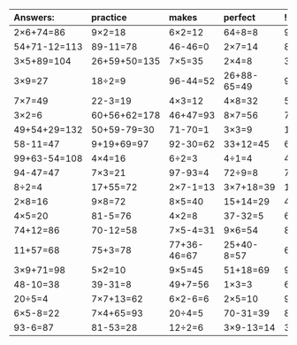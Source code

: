 | Answers: | practice | makes | perfect | ! |
| :--- | :--- | :--- | :--- | :--- |
| 2×6+74=86 | 9×2=18 | 6×2=12 | 64÷8=8 | 9÷3=3 | 
| 54+71-12=113 | 89-11=78 | 46-46=0 | 2×7=14 | 8×2-1=15 | 
| 3×5+89=104 | 26+59+50=135 | 7×5=35 | 2×4=8 | 3×5-12=3 | 
| 3×9=27 | 18÷2=9 | 96-44=52 | 26+88-65=49 | 92-75=17 | 
| 7×7=49 | 22-3=19 | 4×3=12 | 4×8=32 | 59+39=98 | 
| 3×2=6 | 60+56+62=178 | 46+47=93 | 8×7=56 | 70-16=54 | 
| 49+54+29=132 | 50+59-79=30 | 71-70=1 | 3×3=9 | 10+76+21=107 | 
| 58-11=47 | 9+19+69=97 | 92-30=62 | 33+12=45 | 6×4-18=6 | 
| 99+63-54=108 | 4×4=16 | 6÷2=3 | 4÷1=4 | 42+40=82 | 
| 94-47=47 | 7×3=21 | 97-93=4 | 72÷9=8 | 7+21+19=47 | 
| 8÷2=4 | 17+55=72 | 2×7-1=13 | 3×7+18=39 | 13+1+4=18 | 
| 2×8=16 | 9×8=72 | 8×5=40 | 15+14=29 | 4×6=24 | 
| 4×5=20 | 81-5=76 | 4×2=8 | 37-32=5 | 6×3=18 | 
| 74+12=86 | 70-12=58 | 7×5-4=31 | 9×6=54 | 8×2=16 | 
| 11+57=68 | 75+3=78 | 77+36-46=67 | 25+40-8=57 | 6×9=54 | 
| 3×9+71=98 | 5×2=10 | 9×5=45 | 51+18=69 | 93+98+25=216 | 
| 48-10=38 | 39-31=8 | 49+7=56 | 1×3=3 | 67-61=6 | 
| 20÷5=4 | 7×7+13=62 | 6×2-6=6 | 2×5=10 | 95-70=25 | 
| 6×5-8=22 | 7×4+65=93 | 20÷4=5 | 70-31=39 | 89+89+87=265 | 
| 93-6=87 | 81-53=28 | 12÷2=6 | 3×9-13=14 | 35+27-27=35 | 

